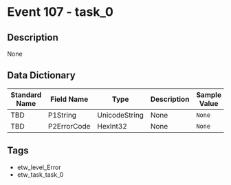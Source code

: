 # Event 107 - task_0

## Description
None

## Data Dictionary
|Standard Name|Field Name|Type|Description|Sample Value|
|---|---|---|---|---|
|TBD|P1String|UnicodeString|None|`None`|
|TBD|P2ErrorCode|HexInt32|None|`None`|

## Tags
* etw_level_Error
* etw_task_task_0